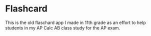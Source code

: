 # Flashcard
This is the old flaschard app I made in 11th grade as an effort to help students in my AP Calc AB class study for the AP exam.
